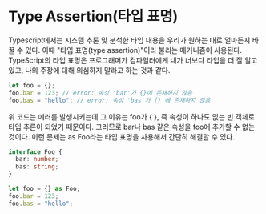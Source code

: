 # Type Assertion(타입 표명)

Typescript에서는 시스템 추론 및 분석한 타입 내용을 우리가 원하는 대로 얼마든지 바꿀 수 있다. 이때 "타입 표명(type assertion)"이라 불리는 메커니즘이 사용된다. TypeScript의 타입 표명은 프로그래머가 컴파일러에게 내가 너보다 타입을 더 잘 알고 있고, 나의 주장에 대해 의심하지 말라고 하는 것과 같다.

```typescript
let foo = {};
foo.bar = 123; // error: 속성 'bar'가 {}에 존재하지 않음
foo.bas = "hello"; // error: 속성 'bas'가 {} 에 존재하지 않음
```

위 코드는 에러를 발생시키는데 그 이유는 foo가 { }, 즉 속성이 하나도 없는 빈 객체로 타입 추론이 되었기 때문이다. 그러므로 bar나 bas 같은 속성을 foo에 추가할 수 없는 것이다. 이런 문제는 as Foo라는 타입 표명을 사용해서 간단히 해결할 수 있다.

```typescript
interface Foo {
  bar: number;
  bas: string;
}

let foo = {} as Foo;
foo.bar = 123;
foo.bas = "hello";
```
